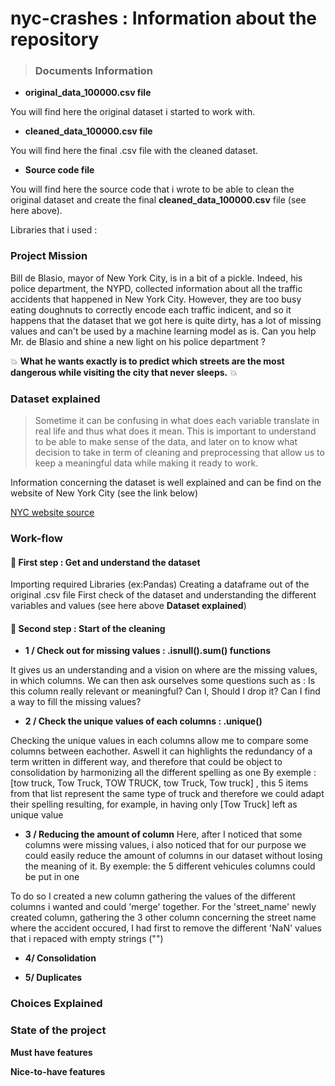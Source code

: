 # nyc-crashes : Information about the repository #

> ### Documents Information ###

* **original_data_100000.csv file**

You will find here the original dataset i started to work with.

* **cleaned_data_100000.csv file**

You will find here the final .csv file with the cleaned dataset. 

* **Source code file**

You will find here the source code that i wrote to be able to clean the original dataset and create the final **cleaned_data_100000.csv** file (see here above).

Libraries that i used : 

### Project Mission ###

Bill de Blasio, mayor of New York City, is in a bit of a pickle. Indeed, his police department, the NYPD, collected information about all the traffic accidents that happened in New York City. However, they are too busy eating doughnuts to correctly encode each traffic indicent, and so it happens that the dataset that we got here is quite dirty, has a lot of missing values and can't be used by a machine learning model as is. Can you help Mr. de Blasio and shine a new light on his police department ?

:collision:  **What he wants exactly is to predict which streets are the most dangerous while visiting the city that never sleeps.**  :collision:

### Dataset explained ###
> Sometime it can be confusing in what does each variable translate in real life and thus what does it mean. 
> This is important to understand to be able to make sense of the data, and later on to know what decision to take in term of cleaning and preprocessing that allow us to keep a meaningful data while making it ready to work.

Information concerning the dataset is well explained and can be find on the website of New York City (see the link below)

[NYC website source](https://data.cityofnewyork.us/Public-Safety/Motor-Vehicle-Collisions-Crashes/h9gi-nx95)



### Work-flow ###

#### :rocket: First step : Get and understand the dataset

Importing required Libraries (ex:Pandas)
Creating a dataframe out of the original .csv file
First check of the dataset and understanding the different variables and values (see here above **Dataset explained**)


#### :rocket: Second step : Start of the cleaning

* **1 / Check out for missing values : .isnull().sum() functions**

It gives us an understanding and a vision on where are the missing values, in which columns.
We can then ask ourselves some questions such as : 
Is this column really relevant or meaningful? 
Can I, Should I drop it?
Can I find a way to fill the missing values?

* **2 / Check the unique values of each columns : .unique()** 

Checking the unique values in each columns allow me to compare some columns between eachother. 
Aswell it can highlights the redundancy of a term written in different way, and therefore that could be object to consolidation by harmonizing all the different spelling as one
By exemple : [tow truck, Tow Truck, TOW TRUCK, tow Truck, Tow truck] , this 5 items from that list represent the same type of truck and therefore we could adapt their spelling resulting, for example, in having only [Tow Truck] left as unique value

* **3 / Reducing the amount of column**
Here, after I noticed that some columns were missing values, i also noticed that for our purpose we could easily reduce the amount of columns in our dataset without losing the meaning of it. 
By exemple: the 5 different vehicules columns could be put in one

To do so I created a new column gathering the values of the different columns i wanted and could 'merge' together.
For the 'street_name' newly created column, gathering the 3 other column concerning the street name where the accident occured, I had first to remove the different 'NaN' values that i repaced with empty strings ("") 



* **4/ Consolidation**

* **5/ Duplicates**

### Choices Explained ###

### State of the project ###

**Must have features** 

**Nice-to-have features**
